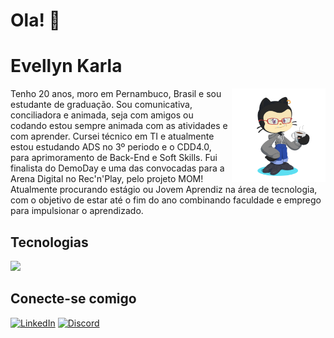# Ola! 👋
# Evellyn Karla

<p> <div align="center"> <img src="octocat.png" alt="Meu octocat" height= "150px" align="right" > </div>Tenho 20 anos, moro em Pernambuco, Brasil e sou estudante de graduação. Sou comunicativa, conciliadora e animada, seja com amigos ou codando estou sempre animada com as atividades e com aprender. Cursei técnico em TI e atualmente estou estudando ADS no 3º periodo e o CDD4.0, para aprimoramento de Back-End e Soft Skills. Fui finalista do DemoDay e uma das convocadas para a Arena Digital no Rec'n'Play, pelo projeto MOM! Atualmente procurando estágio ou Jovem Aprendiz na área de tecnologia, com o objetivo de estar até o fim do ano combinando faculdade e emprego para impulsionar o aprendizado.   

## Tecnologias

<img src="https://github-readme-stats.vercel.app/api/top-langs/?username=Evellyn-Karla&layout=compact&langs_count=10&theme=dracula"/>

## Conecte-se comigo
[![LinkedIn](https://img.shields.io/badge/LinkedIn-0077B5?style=for-the-badge&logo=linkedin&logoColor=white)](https://www.linkedin.com/in/evellyn-karla/) [![Discord](https://img.shields.io/badge/Discord-7289DA?style=for-the-badge&logo=discord&logoColor=white)](https://discord.com/channels/@evellynkarla/)

